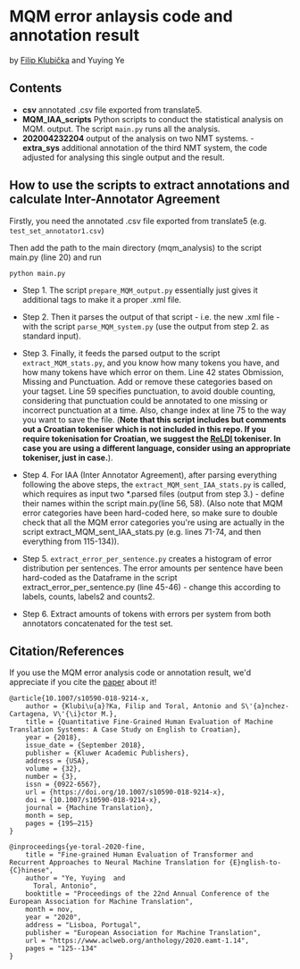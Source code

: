 # MQM error anlaysis code and annotation result

by [Filip Klubička](https://github.com/GreenParachute/mqm-eng-cro) and Yuying Ye


## Contents

- **csv** annotated .csv file exported from translate5.
- **MQM_IAA_scripts** Python scripts to conduct the statistical analysis on MQM. output. The script `main.py` runs all the analysis.
- **202004232204** output of the analysis on two NMT systems.
-**extra_sys** additional annotation of the third NMT system, the code adjusted for analysing this single output and the result.

## How to use the scripts to extract annotations and calculate Inter-Annotator Agreement


Firstly, you need the annotated .csv file exported from translate5 (e.g. `test_set_annotator1.csv`)  

Then add the path to the main directory (mqm_analysis) to the script main.py (line 20) and run 

```
python main.py
```

* Step 1. The script `prepare_MQM_output.py` essentially just gives it additional tags to make it a proper .xml file.

* Step 2. Then it parses the output of that script - i.e. the new .xml file - with the script `parse_MQM_system.py` (use the output from step 2. as standard input).

* Step 3. Finally, it feeds the parsed output to the script `extract_MQM_stats.py`, and you know how many tokens you have, and how many tokens have which error on them. Line 42 states Obmission, Missing and Punctuation. Add or remove these categories based on your tagset. Line 59 specifies punctuation, to avoid double counting, considering that punctuation could be annotated to one missing or incorrect punctuation at a time. Also, change index at line 75 to the way you want to save the file.
(**Note that this script  includes but comments out a Croatian tokeniser which is not included in this repo. If you require tokenisation for Croatian, we suggest the [ReLDI](https://github.com/clarinsi/reldi-tokeniser) tokeniser. In case you are using a different language, consider using an appropriate tokeniser, just in case.**). 

* Step 4. For IAA (Inter Annotator Agreement), after parsing everything following the above steps, the `extract_MQM_sent_IAA_stats.py` is called, which requires as input two \*.parsed files (output from step 3.) - define their names within the script main.py(line 56, 58). (Also note that MQM error categories have been hard-coded here, so make sure to double check that all the MQM error categories you're using are actually in the script extract_MQM_sent_IAA_stats.py (e.g. lines 71-74, and then everything from 115-134)).

* Step 5. `extract_error_per_sentence.py` creates a histogram of error distribution per sentences. The error amounts per sentence have been hard-coded  as the Dataframe in the script extract_error_per_sentence.py (line 45-46) - change this according to labels, counts, labels2 and counts2.

* Step 6. Extract amounts of tokens with errors per system from both annotators concatenated for the test set.

Citation/References
-----
If you use the MQM error analysis code or annotation result, we'd appreciate if you cite the [paper](https://arxiv.org/abs/2006.08297) about it!

```
@article{10.1007/s10590-018-9214-x,
	author = {Klubi\u{a}?Ka, Filip and Toral, Antonio and S\'{a}nchez-Cartagena, V\'{\i}ctor M.},
	title = {Quantitative Fine-Grained Human Evaluation of Machine Translation Systems: A Case Study on English to Croatian},
	year = {2018},
	issue_date = {September 2018},
	publisher = {Kluwer Academic Publishers},
	address = {USA},
	volume = {32},
	number = {3},
	issn = {0922-6567},
	url = {https://doi.org/10.1007/s10590-018-9214-x},
	doi = {10.1007/s10590-018-9214-x},
	journal = {Machine Translation},
	month = sep,
	pages = {195–215}
}
```

```
@inproceedings{ye-toral-2020-fine,
    title = "Fine-grained Human Evaluation of Transformer and Recurrent Approaches to Neural Machine Translation for {E}nglish-to-{C}hinese",
    author = "Ye, Yuying  and
      Toral, Antonio",
    booktitle = "Proceedings of the 22nd Annual Conference of the European Association for Machine Translation",
    month = nov,
    year = "2020",
    address = "Lisboa, Portugal",
    publisher = "European Association for Machine Translation",
    url = "https://www.aclweb.org/anthology/2020.eamt-1.14",
    pages = "125--134"
}
``` 
